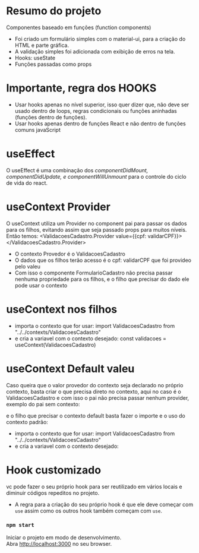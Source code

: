 # Resumo do projeto

Componentes baseado em funções (function components)
- Foi criado um formulário simples com o material-ui, para a criação do HTML e parte gráfica.
- A validação simples foi adicionada com exibição de erros na tela.
- Hooks: useState
- Funções passadas como props

# Importante, regra dos HOOKS

- Usar hooks apenas no nível superior, isso quer dizer que, não deve ser usado dentro de loops, regras condicionais ou funções aninhadas (funções dentro de funções).
- Usar hooks apenas dentro de funções React e não dentro de funções comuns javaScript

# useEffect

O useEffect é uma combinação dos *componentDidMount, componentDidUpdate, e componentWillUnmount* para o controle do ciclo de vida do react. 

# useContext Provider

O useContext utiliza um Provider no component pai para passar os dados para os filhos,
evitando assim que seja passado props para muitos níveis.
Então temos:
<ValidacoesCadastro.Provider value={{cpf: validarCPF}}>
  <FormularioCadastro  />
</ValidacoesCadastro.Provider>
- O contexto Provedor é o ValidacoesCadastro
- O dados que os filhos terão acesso é o cpf: validarCPF que foi provideo pelo valeu
- Com isso o componente FormularioCadastro não precisa passar nenhuma propriedade para os filhos, e o filho que precisar do dado ele pode usar o contexto

# useContext nos filhos

- importa o contexto que for usar:
import ValidacoesCadastro from "../../contexts/ValidacoesCadastro"
- e cria a variavel com o contexto desejado:
const validacoes = useContext(ValidacoesCadastro)

# useContext Default valeu
Caso queira que o valor provedor do contexto seja declarado no próprio contexto, 
basta criar o que precisa direto no contexto, aqui no caso é o ValidacoesCadastro
e com isso o pai não precisa passar nenhum provider, exemplo do pai sem contexto:
<FormularioCadastro  />

e o filho que precisar o contexto default basta fazer o importe e o uso do contexto padrão:
- importa o contexto que for usar:
import ValidacoesCadastro from "../../contexts/ValidacoesCadastro"
- e cria a variavel com o contexto desejado:

# Hook customizado

vc pode fazer o seu próprio hook para ser reutilizado em vários locais e diminuir códigos repeditos no projeto.
- A regra para a criação do seu próprio hook é que ele deve começar com `use` assim como os outros hook também começam com `use`.

### `npm start`

Iniciar o projeto em modo de desenvolvimento.\
Abra [http://localhost:3000](http://localhost:3000) no seu browser.
